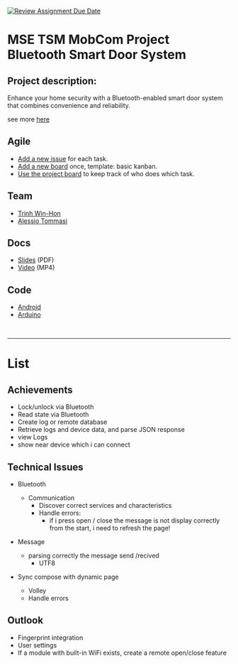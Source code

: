 [![Review Assignment Due Date](https://classroom.github.com/assets/deadline-readme-button-22041afd0340ce965d47ae6ef1cefeee28c7c493a6346c4f15d667ab976d596c.svg)](https://classroom.github.com/a/dshj-7kx)
# MSE TSM MobCom Project Bluetooth Smart Door System

## Project description: 
Enhance your home security with a Bluetooth-enabled smart door system that combines convenience and reliability.

see more [here](./docs/README.md)

## Agile
* [Add a new issue](../../issues/new) for each task.
* [Add a new board](../../projects/new) once, template: basic kanban.
* [Use the project board](../../projects/1) to keep track of who does which task.

## Team
* [Trinh Win-Hon](https://github.com/Winni00)
* [Alessio Tommasi](https://github.com/AlessioTommasi-supsi)

## Docs
* [Slides](Docs/Slides.pdf) (PDF)
* [Video](Docs/Video.mp4) (MP4)

## Code
* [Android](Android)
* [Arduino](Arduino)


<br>

--- 
# List 

## Achievements
- Lock/unlock via Bluetooth
- Read state via Bluetooth
- Create log or remote database
- Retrieve logs and device data, and parse JSON response
- view Logs
- show near device which i can connect

## Technical Issues
- Bluetooth
	- Communication
		- Discover correct services and characteristics
		- Handle errors: 
            - if i press open / close the message is not display correctly from the start, i need to refresh the page!
        
- Message
    - parsing correctly the message send /recived
        - UTF8 
	

- Sync compose with dynamic page
   - Volley
	- Handle errors

## Outlook
   - Fingerprint integration
   - User settings
   - If a module with built-in WiFi exists, create a remote open/close feature